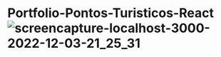 # Portfolio-Pontos-Turisticos-React![screencapture-localhost-3000-2022-12-03-21_25_31](https://user-images.githubusercontent.com/69101674/205468129-88868bf0-82ff-4714-a19f-bb5b21688549.png)
